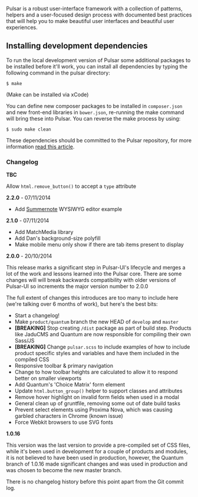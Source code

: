 Pulsar is a robust user-interface framework with a collection of patterns, helpers and a user-focused design process with documented best practices that will help you to make beautiful user interfaces and beautiful user experiences.

## Installing development dependencies

To run the local development version of Pulsar some additional packages to be installed before it'll work, you can install all dependencies by typing the following command in the pulsar directory:

    $ make

(Make can be installed via xCode)

You can define new composer packages to be installed in `composer.json` and new front-end libraries in `bower.json`, re-running the make command will bring these into Pulsar. You can reverse the make process by using:

    $ sudo make clean

These dependencies should be committed to the Pulsar repository, for more information [read this article](http://addyosmani.com/blog/checking-in-front-end-dependencies/).

### Changelog

**TBC**

Allow `html.remove_button()` to accept a `type` attribute

**2.2.0** - 07/11/2014

* Add [Summernote](/app/lexicon?tab=editor) WYSIWYG editor example

**2.1.0** - 07/11/2014

* Add MatchMedia library
* Add Dan's background-size polyfill
* Make mobile menu only show if there are tab items present to display

**2.0.0** - 20/10/2014

This release marks a significant step in Pulsar-UI's lifecycle and merges a lot of the work and lessons learned into the Pulsar core. There are some changes will will break backwards compatibility with older versions of Pulsar-UI so increments the major version number to 2.0.0

The full extent of changes this introduces are too many to include here (we're talking over 6 months of work), but here's the best bits:

 * Start a changelog!
 * Make `product/quantum` branch the new HEAD of `develop` and `master`
 * **[BREAKING]** Stop creating `/dist` package as part of build step. Products like JaduCMS and Quantum are now responsible for compiling their own Sass/JS
 * **[BREAKING]** Change `pulsar.scss` to include examples of how to include product specific styles and variables and have them included in the compiled CSS
 * Responsive toolbar & primary navigation
 * Change to how toolbar heights are calculated to allow it to respond better on smaller viewports
 * Add Quantum's 'Choice Matrix' form element
 * Update `html.button_group()` helper to support classes and attributes
 * Remove hover highlight on invalid form fields when used in a modal
 * General clean up of gruntfile, removing some out of date build tasks
 * Prevent select elements using Proxima Nova, which was causing garbled characters in Chrome (known issue)
 * Force Webkit browsers to use SVG fonts

**1.0.16**

This version was the last version to provide a pre-compiled set of CSS files, while it's been used in development for a couple of products and modules, it is not believed to have been used in production, however, the Quantum branch of 1.0.16 made significant changes and was used in production and was chosen to become the new master branch.

There is no changelog history before this point apart from the Git commit log.
